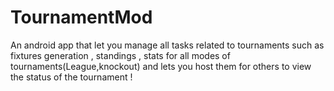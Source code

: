 # TournamentMod
An android app that let you manage all tasks related to tournaments such as fixtures generation , standings , stats for all modes of tournaments(League,knockout) and lets you host them for others to view the status of the tournament !

